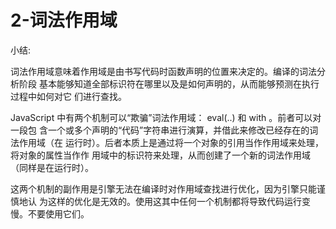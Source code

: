 # 2-词法作用域

小结:

词法作用域意味着作用域是由书写代码时函数声明的位置来决定的。编译的词法分析阶段
基本能够知道全部标识符在哪里以及是如何声明的，从而能够预测在执行过程中如何对它
们进行查找。

JavaScript 中有两个机制可以“欺骗”词法作用域： eval(..) 和 with 。前者可以对一段包
含一个或多个声明的“代码”字符串进行演算，并借此来修改已经存在的词法作用域（在
运行时）。后者本质上是通过将一个对象的引用当作作用域来处理，将对象的属性当作作
用域中的标识符来处理，从而创建了一个新的词法作用域（同样是在运行时）。

这两个机制的副作用是引擎无法在编译时对作用域查找进行优化，因为引擎只能谨慎地认
为这样的优化是无效的。使用这其中任何一个机制都将导致代码运行变慢。不要使用它们。